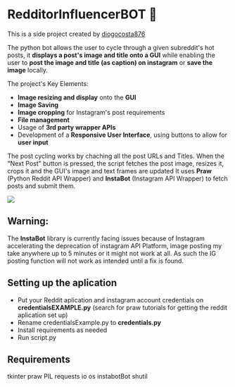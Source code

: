 

# RedditorInfluencerBOT :speech_balloon:

This is a side project created by [diogocosta876](https://github.com/diogocosta876)

The python bot allows the user to cycle through a given subreddit's hot posts, it **displays a post's image and title onto a GUI** while enabling the user to **post the image and title (as caption) on instagram** or **save the image** locally.

The project's Key Elements:
* **Image resizing and display** onto the **GUI**
* **Image Saving**
* **Image cropping** for Instagram's post requirements
* **File management**
* Usage of **3rd party wrapper APIs**
* Development of a **Responsive User Interface**, using buttons to allow for **user input**

The post cycling works by chaching all the post URLs and Titles. When the "Next Post" button is pressed, the script fetches the post image, resizes it, crops it and the GUI's image and text frames are updated 
It uses **Praw** (Python Reddit API Wrapper) and **InstaBot** (Instagram API Wrapper) to fetch posts and submit them.

![](https://cdn.discordapp.com/attachments/191607843714105344/810005284881432596/ezgif.com-gif-maker_1.gif)

## Warning:
The **InstaBot** library is currently facing issues because of Instagram accelerating the deprecation of instagram API Platform, image posting my take anywhere up to 5 minutes or it might not work at all. As such the IG posting function will not work as intended until a fix is found.

## Setting up the aplication
* Put your Reddit aplication and instagram account credentials on **credentialsEXAMPLE.py** (search for praw tutorials for getting the reddit aplication set up)
* Rename credentialsExample.py to **credentials.py**
* Install requirements as needed
* Run script.py

## Requirements
tkinter
praw
PIL
requests
io
os
instabotBot
shutil
